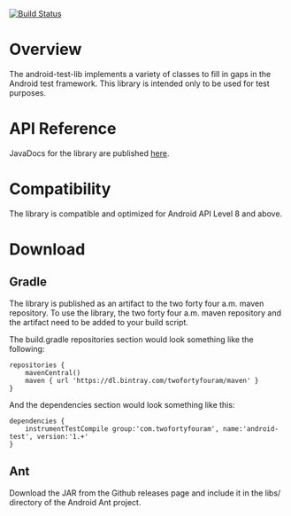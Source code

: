 [![Build Status](https://travis-ci.org/twofortyfouram/android-test.png?branch=master)](https://travis-ci.org/twofortyfouram/android-test)
# Overview
The android-test-lib implements a variety of classes to fill in gaps in the Android test framework.  This library is intended only to be used for test purposes.


# API Reference
JavaDocs for the library are published [here](http://twofortyfouram.github.io/android-test).


# Compatibility
The library is compatible and optimized for Android API Level 8 and above.


# Download
## Gradle
The library is published as an artifact to the two forty four a.m. maven repository.  To use the library, the two forty four a.m. maven repository and the artifact need to be added to your build script.

The build.gradle repositories section would look something like the following:

    repositories {
        mavenCentral()
        maven { url 'https://dl.bintray.com/twofortyfouram/maven' }
    }

And the dependencies section would look something like this:
    
    dependencies {
        instrumentTestCompile group:'com.twofortyfouram', name:'android-test', version:'1.+'
    }

## Ant
Download the JAR from the Github releases page and include it in the libs/ directory of the Android Ant project.
